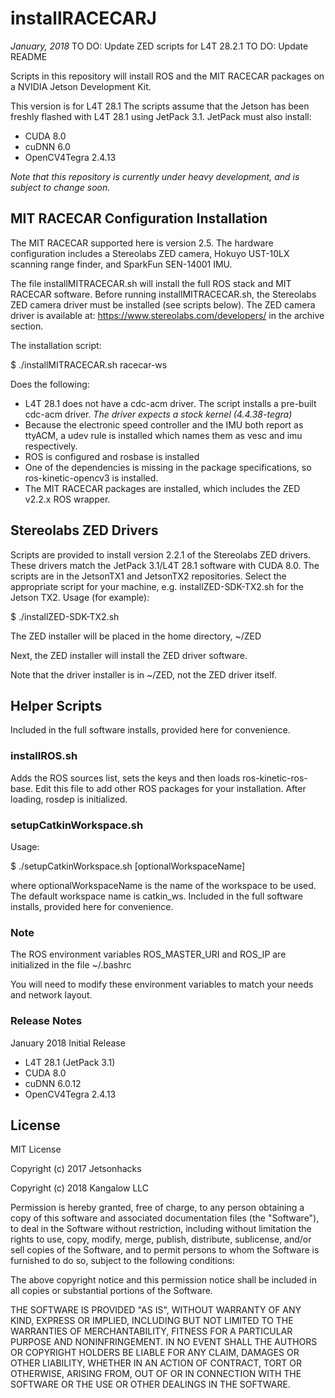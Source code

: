 # installRACECARJ
<em>January, 2018</em>
TO DO: Update ZED scripts for L4T 28.2.1
TO DO: Update README

Scripts in this repository will install ROS and the MIT RACECAR packages on a NVIDIA Jetson Development Kit.

This version is for L4T 28.1
The scripts assume that the Jetson has been freshly flashed with L4T 28.1 using JetPack 3.1.
JetPack must also install:
<ul>
<li>CUDA 8.0</li>
<li>cuDNN 6.0</li>
<li>OpenCV4Tegra 2.4.13</li>
</ul>

<em>Note that this repository is currently under heavy development, and is subject to change soon.
</em>

<h2>MIT RACECAR Configuration Installation</h2>

The MIT RACECAR supported here is version 2.5. The hardware configuration includes a Stereolabs ZED camera, Hokuyo UST-10LX scanning range finder, and SparkFun SEN-14001 IMU. 

The file installMITRACECAR.sh will install the full ROS stack and MIT RACECAR software. Before running installMITRACECAR.sh, the Stereolabs ZED camera driver must be installed (see scripts below). The ZED camera driver is available at: https://www.stereolabs.com/developers/ in the archive section.


The installation script:

$ ./installMITRACECAR.sh racecar-ws

Does the following:

<ul>
<li>L4T 28.1 does not have a cdc-acm driver. The script installs a pre-built cdc-acm driver. <em>The driver expects a stock kernel (4.4.38-tegra)</em></li>
<li>Because the electronic speed controller and the IMU both report as ttyACM, a udev rule is installed which names them as vesc and imu respectively.</li>
<li>ROS is configured and rosbase is installed</li>
<li>One of the dependencies is missing in the package specifications, so ros-kinetic-opencv3 is installed.</li>
<li>The MIT RACECAR packages are installed, which includes the ZED v2.2.x ROS wrapper.</li>
</ul> 

<h2>Stereolabs ZED Drivers</h2>
Scripts are provided to install version 2.2.1 of the Stereolabs ZED drivers. These drivers match the JetPack 3.1/L4T 28.1 software with CUDA 8.0. The scripts are in the JetsonTX1 and JetsonTX2 repositories. Select the appropriate script for your machine, e.g. installZED-SDK-TX2.sh for the Jetson TX2.
Usage (for example):

$ ./installZED-SDK-TX2.sh

The ZED installer will be placed in the home directory, ~/ZED

Next, the ZED installer will install the ZED driver software.

Note that the driver installer is in ~/ZED, not the ZED driver itself.

<h2>Helper Scripts</h2>
Included in the full software installs, provided here for convenience.


<h3>installROS.sh</h3>
Adds the ROS sources list, sets the keys and then loads ros-kinetic-ros-base. Edit this file to add other ROS packages for your installation. After loading, rosdep is initialized.
 
<h3>setupCatkinWorkspace.sh</h3>
Usage:

$ ./setupCatkinWorkspace.sh [optionalWorkspaceName]

where optionalWorkspaceName is the name of the workspace to be used. The default workspace name is catkin_ws. Included in the full software installs, provided here for convenience.



### Note
The ROS environment variables ROS_MASTER_URI and ROS_IP are initialized in the file ~/.bashrc

You will need to modify these environment variables to match your needs and network layout.

### Release Notes
January 2018
Initial Release
* L4T 28.1 (JetPack 3.1)
* CUDA 8.0
* cuDNN 6.0.12
* OpenCV4Tegra 2.4.13


## License
MIT License

Copyright (c) 2017 Jetsonhacks

Copyright (c) 2018 Kangalow LLC

Permission is hereby granted, free of charge, to any person obtaining a copy
of this software and associated documentation files (the "Software"), to deal
in the Software without restriction, including without limitation the rights
to use, copy, modify, merge, publish, distribute, sublicense, and/or sell
copies of the Software, and to permit persons to whom the Software is
furnished to do so, subject to the following conditions:

The above copyright notice and this permission notice shall be included in all
copies or substantial portions of the Software.

THE SOFTWARE IS PROVIDED "AS IS", WITHOUT WARRANTY OF ANY KIND, EXPRESS OR
IMPLIED, INCLUDING BUT NOT LIMITED TO THE WARRANTIES OF MERCHANTABILITY,
FITNESS FOR A PARTICULAR PURPOSE AND NONINFRINGEMENT. IN NO EVENT SHALL THE
AUTHORS OR COPYRIGHT HOLDERS BE LIABLE FOR ANY CLAIM, DAMAGES OR OTHER
LIABILITY, WHETHER IN AN ACTION OF CONTRACT, TORT OR OTHERWISE, ARISING FROM,
OUT OF OR IN CONNECTION WITH THE SOFTWARE OR THE USE OR OTHER DEALINGS IN THE
SOFTWARE.


